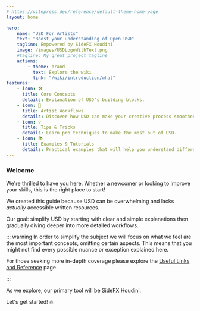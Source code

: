 ```yaml
---
# https://vitepress.dev/reference/default-theme-home-page
layout: home

hero:
    name: "USD For Artists"
    text: "Boost your understanding of Open USD"
    tagline: Empowered by SideFX Houdini
    image: /images/USDLogoWithText.png
    #tagline: My great project tagline
    actions:
        - theme: brand
          text: Explore the wiki
          link: "/wiki/introduction/what"
features:
    - icon: 🛠️
      title: Core Concepts
      details: Explanation of USD's building blocks.
    - icon: 🎨
      title: Artist Workflows
      details: Discover how USD can make your creative process smoother.
    - icon: 💡
      title: Tips & Tricks
      details: Learn pro techniques to make the most out of USD.
    - icon: 📚
      title: Examples & Tutorials
      details: Practical examples that will help you understand different concepts.
---
```


### Welcome

We're thrilled to have you here. Whether a newcomer or looking to improve your skills, this is the right place to start!

We created this guide because USD can be overwhelming and lacks _actually_ accessible written resources.

Our goal: simplify USD by starting with clear and simple explanations then gradually diving deeper into more detailed workflows.

::: warning
In order to simplify the subject we will focus on what we feel are the most important concepts, omitting certain aspects. This means that you might not find every possible nuance or exception explained here.

For those seeking more in-depth coverage please explore the [Useful Links and Reference](/wiki/usefulLinksAndReference.md) page.

:::

As we explore, our primary tool will be SideFX Houdini.

Let's get started! 🔥
